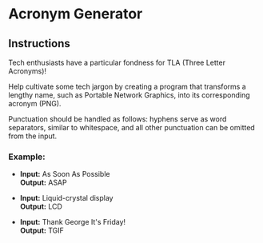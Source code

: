 # Acronym Generator

## Instructions

Tech enthusiasts have a particular fondness for TLA (Three Letter Acronyms)!

Help cultivate some tech jargon by creating a program that transforms a lengthy name, such as Portable Network Graphics, into its corresponding acronym (PNG).

Punctuation should be handled as follows: hyphens serve as word separators, similar to whitespace, and all other punctuation can be omitted from the input.

### Example:
- **Input:** As Soon As Possible  
  **Output:** ASAP

- **Input:** Liquid-crystal display  
  **Output:** LCD

- **Input:** Thank George It's Friday!  
  **Output:** TGIF